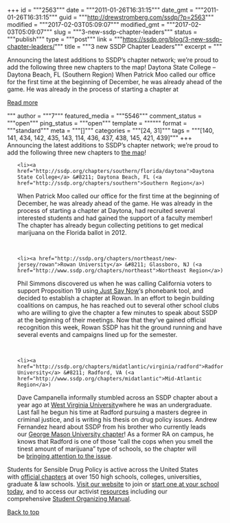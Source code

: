 +++
id = """2563"""
date = """2011-01-26T16:31:15"""
date_gmt = """2011-01-26T16:31:15"""
guid = """http://drewstromberg.com/ssdp/?p=2563"""
modified = """2017-02-03T05:09:07"""
modified_gmt = """2017-02-03T05:09:07"""
slug = """3-new-ssdp-chapter-leaders"""
status = """publish"""
type = """post"""
link = """https://ssdp.org/blog/3-new-ssdp-chapter-leaders/"""
title = """3 new SSDP Chapter Leaders"""
excerpt = """<p>Announcing the latest additions to SSDP&#8217;s chapter network; we&#8217;re proud to add the following three new chapters to the map! Daytona State College &#8211; Daytona Beach, FL (Southern Region) When Patrick Moo called our office for the first time at the beginning of December, he was already ahead of the game. He was already in the process of starting a chapter at</p>
<div class="h10"></div>
<p><a class="more-link2 flat" href="https://ssdp.org/blog/3-new-ssdp-chapter-leaders/">Read more</a></p>
"""
author = """7"""
featured_media = """5546"""
comment_status = """open"""
ping_status = """open"""
template = """"""
format = """standard"""
meta = """[]"""
categories = """[24, 31]"""
tags = """[140, 141, 434, 142, 435, 143, 114, 436, 437, 438, 145, 421, 439]"""
+++
Announcing the latest additions to SSDP&#8217;s chapter network; we&#8217;re proud to add the following three new chapters to <a href="http://ssdp.org/chapters">the map</a>!

<ul>

	<li><a href="http://ssdp.org/chapters/southern/florida/daytona">Daytona State College</a> &#8211; Daytona Beach, FL (<a href="http://ssdp.org/chapters/southern">Southern Region</a>)

When Patrick Moo called our office for the first time at the beginning of December, he was already ahead of the game. He was already in the process of starting a chapter at Daytona, had recruited several interested students and had gained the support of a faculty member! The chapter has already begun collecting petitions to get medical marijuana on the Florida ballot in 2012.</li>

</ul>

&nbsp;

<ul>

	<li><a href="http://ssdp.org/chapters/northeast/new-jersey/rowan">Rowan University</a> &#8211; Glassboro, NJ (<a href="http://www.ssdp.org/chapters/northeast">Northeast Region</a>)

Phil Simmons discovered us when he was calling California voters to support Proposition 19 using<a href="http://www.justsaynow.com/"> Just Say Now</a>&#8216;s phonebank tool, and decided to establish a chapter at Rowan. In an effort to begin building coalitions on campus, he has reached out to several other school clubs who are willing to give the chapter a few minutes to speak about SSDP at the beginning of their meetings. Now that they&#8217;ve gained official recognition this week, Rowan SSDP has hit the ground running and have several events and campaigns lined up for the semester.</li>

</ul>

&nbsp;

<ul>

	<li><a href="http://ssdp.org/chapters/midatlantic/virginia/radford">Radford University</a> &#8211; Radford, VA (<a href="http://www.ssdp.org/chapters/midatlantic">Mid-Atlantic Region</a>)

Dave Campanella informally stumbled across an SSDP chapter about a year ago at <a href="http://ssdp.org/chapters/midatlantic/west-virginia/wvu">West Virginia University</a>where he was an undergraduate. Last fall he begun his time at Radford pursuing a masters degree in criminal justice, and is writing his thesis on drug policy issues. Andrew Fernandez heard about SSDP from his brother who currently leads our <a href="http://www.ssdp.org/chapters/midatlantic/virginia/george-mason-university">George Mason University chapter</a>! As a former RA on campus, he knows that Radford is one of those &#8220;call the cops when you smell the tinest amount of marijuana&#8221; type of schools, so the chapter will be <a href="http://www.ssdp.org/campaigns/campus-change-campaign">bringing attention to the issue</a>.</li>

</ul>

Students for Sensible Drug Policy is active across the United States with <a href="http://ssdp.org/chapters">official chapters</a> at over 150 high schools, colleges, universities, graduate &amp; law schools. <a href="http://ssdp.org/">Visit our website</a> to join or <a href="http://www.ssdp.org/chapters/start">start one at your school today</a>, and to access our activist <a href="http://ssdp.org/resources">resources</a> including our comprehensive <a href="http://www.ssdp.org/resources/student-organizing-manual">Student Organizing Manual</a>.



<a title="Back to Top" href="http://ssdp.org/news/blog/3-new-ssdp-chapter-leaders#top">Back to top</a>
